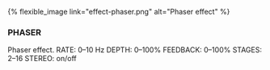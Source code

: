 ---
---

{% flexible_image link="effect-phaser.png" alt="Phaser effect" %}

### PHASER
Phaser effect.
RATE: 0–10 Hz
DEPTH: 0–100%
FEEDBACK: 0–100%
STAGES: 2–16
STEREO: on/off
